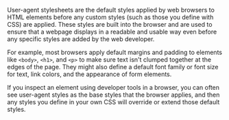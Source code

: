 User-agent stylesheets are the default styles applied by web browsers to HTML elements before any custom styles (such as those you define with CSS) are applied. These styles are built into the browser and are used to ensure that a webpage displays in a readable and usable way even before any specific styles are added by the web developer.

For example, most browsers apply default margins and padding to elements like `<body>`, `<h1>`, and `<p>` to make sure text isn't clumped together at the edges of the page. They might also define a default font family or font size for text, link colors, and the appearance of form elements.

If you inspect an element using developer tools in a browser, you can often see user-agent styles as the base styles that the browser applies, and then any styles you define in your own CSS will override or extend those default styles.